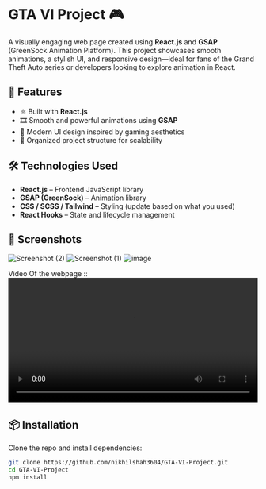 # GTA VI Project 🎮

A visually engaging web page created using **React.js** and **GSAP** (GreenSock Animation Platform). This project showcases smooth animations, a stylish UI, and responsive design—ideal for fans of the Grand Theft Auto series or developers looking to explore animation in React.

## 🚀 Features

- ⚛️ Built with **React.js**
- 🎞️ Smooth and powerful animations using **GSAP**
- 🎨 Modern UI design inspired by gaming aesthetics
- 📂 Organized project structure for scalability

## 🛠️ Technologies Used

- **React.js** – Frontend JavaScript library
- **GSAP (GreenSock)** – Animation library
- **CSS / SCSS / Tailwind** – Styling (update based on what you used)
- **React Hooks** – State and lifecycle management

## 📸 Screenshots

![Screenshot (2)](https://github.com/user-attachments/assets/e0f2fb4c-87c0-43a8-9e91-a45b36eb6cbc)
![Screenshot (1)](https://github.com/user-attachments/assets/f48df99d-02e8-47fb-91ff-c0790c4e5553)
![image](https://github.com/user-attachments/assets/908dbbec-ed43-4e5c-8dcc-2b64416277e0)



Video Of the webpage ::
<video src="./src/assets/gta-video.mp4" width="100%" controls></video>


## 📦 Installation

Clone the repo and install dependencies:

```bash
git clone https://github.com/nikhilshah3604/GTA-VI-Project.git
cd GTA-VI-Project
npm install














